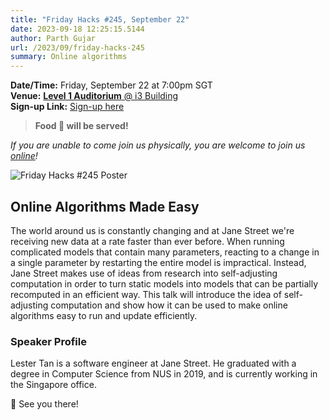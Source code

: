 ```yaml
---
title: "Friday Hacks #245, September 22"
date: 2023-09-18 12:25:15.5144
author: Parth Gujar
url: /2023/09/friday-hacks-245
summary: Online algorithms
---
```


**Date/Time:** Friday, September 22 at 7:00pm SGT<br />
**Venue:** [**Level 1 Auditorium** @ i3 Building](https://goo.gl/maps/AgrdhjKriqVQU9z56)<br />
**Sign-up Link:** [Sign-up here](https://hckr.cc/links)<br />

> **Food 🍕 will be served!**

_If you are unable to come join us physically, you are welcome to join us [online](https://tr.ee/LQROP4Hwc8)!_

<img src="/img/2023/fh/245.jpg" alt="Friday Hacks #245 Poster" /><br />

## Online Algorithms Made Easy 

The world around us is constantly changing and at Jane Street we're receiving new data at a rate faster than ever before. When running complicated models that contain many parameters, reacting to a change in a single parameter by restarting the entire model is impractical. Instead, Jane Street makes use of ideas from research into self-adjusting computation in order to turn static models into models that can be partially recomputed in an efficient way. This talk will introduce the idea of self-adjusting computation and show how it can be used to make online algorithms easy to run and update efficiently.

### Speaker Profile

Lester Tan is a software engineer at Jane Street. He graduated with a degree in Computer Science from NUS in 2019, and is currently working in the Singapore office.

👋 See you there!

